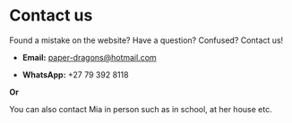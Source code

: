 # Contact us
Found a mistake on the website? Have a question? Confused? Contact us!

- **Email:**
paper-dragons@hotmail.com

- **WhatsApp:**
+27 79 392 8118

**Or**                                                              
     
You can also contact Mia in person such as in school, at her house etc.
